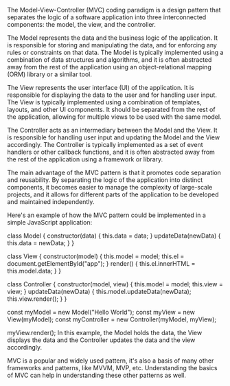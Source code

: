 The Model-View-Controller (MVC) coding paradigm is a design pattern that separates the logic of a software application into three interconnected components: the model, the view, and the controller.

The Model represents the data and the business logic of the application. It is responsible for storing and manipulating the data, and for enforcing any rules or constraints on that data. The Model is typically implemented using a combination of data structures and algorithms, and it is often abstracted away from the rest of the application using an object-relational mapping (ORM) library or a similar tool.

The View represents the user interface (UI) of the application. It is responsible for displaying the data to the user and for handling user input. The View is typically implemented using a combination of templates, layouts, and other UI components. It should be separated from the rest of the application, allowing for multiple views to be used with the same model.

The Controller acts as an intermediary between the Model and the View. It is responsible for handling user input and updating the Model and the View accordingly. The Controller is typically implemented as a set of event handlers or other callback functions, and it is often abstracted away from the rest of the application using a framework or library.

The main advantage of the MVC pattern is that it promotes code separation and reusability. By separating the logic of the application into distinct components, it becomes easier to manage the complexity of large-scale projects, and it allows for different parts of the application to be developed and maintained independently.

Here's an example of how the MVC pattern could be implemented in a simple JavaScript application:

class Model {
  constructor(data) {
    this.data = data;
  }
  updateData(newData) {
    this.data = newData;
  }
}

class View {
  constructor(model) {
    this.model = model;
    this.el = document.getElementById("app");
  }
  render() {
    this.el.innerHTML = this.model.data;
  }
}

class Controller {
  constructor(model, view) {
    this.model = model;
    this.view = view;
  }
  updateData(newData) {
    this.model.updateData(newData);
    this.view.render();
  }
}

const myModel = new Model("Hello World");
const myView = new View(myModel);
const myController = new Controller(myModel, myView);

myView.render();
In this example, the Model holds the data, the View displays the data and the Controller updates the data and the view accordingly.

MVC is a popular and widely used pattern, it's also a basis of many other frameworks and patterns, like MVVM, MVP, etc. Understanding the basics of MVC can help in understanding these other patterns as well.
